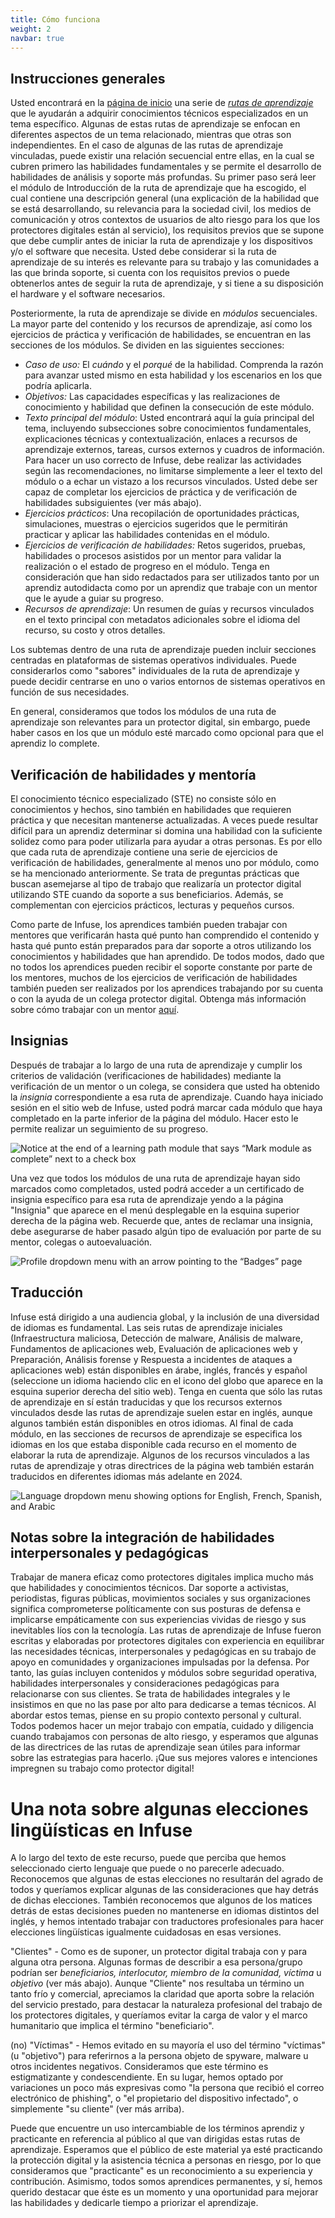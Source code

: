 ```yaml
---
title: Cómo funciona
weight: 2
navbar: true
---
```


## **Instrucciones generales**

Usted encontrará en la [página de inicio](https://infuse.quest/es/) una serie de [*rutas de aprendizaje*](https://infuse.quest/es/badge-descriptions/) que le ayudarán a adquirir conocimientos técnicos especializados en un tema específico. Algunas de estas rutas de aprendizaje se enfocan en diferentes aspectos de un tema relacionado, mientras que otras son independientes. En el caso de algunas de las rutas de aprendizaje vinculadas, puede existir una relación secuencial entre ellas, en la cual se cubren primero las habilidades fundamentales y se permite el desarrollo de habilidades de análisis y soporte más profundas. Su primer paso será leer el módulo de Introducción de la ruta de aprendizaje que ha escogido, el cual contiene una descripción general (una explicación de la habilidad que se está desarrollando, su relevancia para la sociedad civil, los medios de comunicación y otros contextos de usuarios de alto riesgo para los que los protectores digitales están al servicio), los requisitos previos que se supone que debe cumplir antes de iniciar la ruta de aprendizaje y los dispositivos y/o el software que necesita. Usted debe considerar si la ruta de aprendizaje de su interés es relevante para su trabajo y las comunidades a las que brinda soporte, si cuenta con los requisitos previos o puede obtenerlos antes de seguir la ruta de aprendizaje, y si tiene a su disposición el hardware y el software necesarios.

Posteriormente, la ruta de aprendizaje se divide en *módulos* secuenciales. La mayor parte del contenido y los recursos de aprendizaje, así como los ejercicios de práctica y verificación de habilidades, se encuentran en las secciones de los módulos. Se dividen en las siguientes secciones:

* *Caso de uso:* El *cuándo* y el *porqué* de la habilidad. Comprenda la razón para avanzar usted mismo en esta habilidad y los escenarios en los que podría aplicarla.  
* *Objetivos:* Las capacidades específicas y las realizaciones de conocimiento y habilidad que definen la consecución de este módulo.  
* *Texto principal del módulo*: Usted encontrará aquí la guía principal del tema, incluyendo subsecciones sobre conocimientos fundamentales, explicaciones técnicas y contextualización, enlaces a recursos de aprendizaje externos, tareas, cursos externos y cuadros de información. Para hacer un uso correcto de Infuse, debe realizar las actividades según las recomendaciones, no limitarse simplemente a leer el texto del módulo o a echar un vistazo a los recursos vinculados. Usted debe ser capaz de completar los ejercicios de práctica y de verificación de habilidades subsiguientes (ver más abajo).  
* *Ejercicios prácticos*: Una recopilación de oportunidades prácticas, simulaciones, muestras o ejercicios sugeridos que le permitirán practicar y aplicar las habilidades contenidas en el módulo.  
* *Ejercicios de verificación de habilidades:* Retos sugeridos, pruebas, habilidades o procesos asistidos por un mentor para validar la realización o el estado de progreso en el módulo. Tenga en consideración que han sido redactados para ser utilizados tanto por un aprendiz autodidacta como por un aprendiz que trabaje con un mentor que le ayude a guiar su progreso.  
* *Recursos de aprendizaje*: Un resumen de guías y recursos vinculados en el texto principal con metadatos adicionales sobre el idioma del recurso, su costo y otros detalles.

Los subtemas dentro de una ruta de aprendizaje pueden incluir secciones centradas en plataformas de sistemas operativos individuales. Puede considerarlos como "sabores" individuales de la ruta de aprendizaje y puede decidir centrarse en uno o varios entornos de sistemas operativos en función de sus necesidades.

En general, consideramos que todos los módulos de una ruta de aprendizaje son relevantes para un protector digital, sin embargo, puede haber casos en los que un módulo esté marcado como opcional para que el aprendiz lo complete.

## **Verificación de habilidades y mentoría**

El conocimiento técnico especializado (STE) no consiste sólo en conocimientos y hechos, sino también en habilidades que requieren práctica y que necesitan mantenerse actualizadas. A veces puede resultar difícil para un aprendiz determinar si domina una habilidad con la suficiente solidez como para poder utilizarla para ayudar a otras personas. Es por ello que cada ruta de aprendizaje contiene una serie de ejercicios de verificación de habilidades, generalmente al menos uno por módulo, como se ha mencionado anteriormente. Se trata de preguntas prácticas que buscan asemejarse al tipo de trabajo que realizaría un protector digital utilizando STE cuando da soporte a sus beneficiarios. Además, se complementan con ejercicios prácticos, lecturas y pequeños cursos.

Como parte de Infuse, los aprendices también pueden trabajar con mentores que verificarán hasta qué punto han comprendido el contenido y hasta qué punto están preparados para dar soporte a otros utilizando los conocimientos y habilidades que han aprendido. De todos modos, dado que no todos los aprendices pueden recibir el soporte constante por parte de los mentores, muchos de los ejercicios de verificación de habilidades también pueden ser realizados por los aprendices trabajando por su cuenta o con la ayuda de un colega protector digital. Obtenga más información sobre cómo trabajar con un mentor [aquí](https://infuse.quest/es/community/).

## **Insignias**

Después de trabajar a lo largo de una ruta de aprendizaje y cumplir los criterios de validación (verificaciones de habilidades) mediante la verificación de un mentor o un colega, se considera que usted ha obtenido la *insignia* correspondiente a esa ruta de aprendizaje. Cuando haya iniciado sesión en el sitio web de Infuse, usted podrá marcar cada módulo que haya completado en la parte inferior de la página del módulo. Hacer esto le permite realizar un seguimiento de su progreso.

![Notice at the end of a learning path module that says “Mark module as complete” next to a check box](/media/uploads/how-to-1.png)

Una vez que todos los módulos de una ruta de aprendizaje hayan sido marcados como completados, usted podrá acceder a un certificado de insignia específico para esa ruta de aprendizaje yendo a la página "Insignia" que aparece en el menú desplegable en la esquina superior derecha de la página web. Recuerde que, antes de reclamar una insignia, debe asegurarse de haber pasado algún tipo de evaluación por parte de su mentor, colegas o autoevaluación.

![Profile dropdown menu with an arrow pointing to the “Badges” page](/media/uploads/how-to-2.png)

## **Traducción**

Infuse está dirigido a una audiencia global, y la inclusión de una diversidad de idiomas es fundamental. Las seis rutas de aprendizaje iniciales (Infraestructura maliciosa, Detección de malware, Análisis de malware, Fundamentos de aplicaciones web, Evaluación de aplicaciones web y Preparación, Análisis forense y Respuesta a incidentes de ataques a aplicaciones web) están disponibles en árabe, inglés, francés y español (seleccione un idioma haciendo clic en el icono del globo que aparece en la esquina superior derecha del sitio web). Tenga en cuenta que sólo las rutas de aprendizaje en sí están traducidas y que los recursos externos vinculados desde las rutas de aprendizaje suelen estar en inglés, aunque algunos también están disponibles en otros idiomas. Al final de cada módulo, en las secciones de recursos de aprendizaje se especifica los idiomas en los que estaba disponible cada recurso en el momento de elaborar la ruta de aprendizaje. Algunos de los recursos vinculados a las rutas de aprendizaje y otras directrices de la página web también estarán traducidos en diferentes idiomas más adelante en 2024\.

![Language dropdown menu showing options for English, French, Spanish, and Arabic](/media/uploads/how-to-3.png)

## **Notas sobre la integración de habilidades interpersonales y pedagógicas**

Trabajar de manera eficaz como protectores digitales implica mucho más que habilidades y conocimientos técnicos. Dar soporte a activistas, periodistas, figuras públicas, movimientos sociales y sus organizaciones significa comprometerse políticamente con sus posturas de defensa e implicarse empáticamente con sus experiencias vividas de riesgo y sus inevitables líos con la tecnología. Las rutas de aprendizaje de Infuse fueron escritas y elaboradas por protectores digitales con experiencia en equilibrar las necesidades técnicas, interpersonales y pedagógicas en su trabajo de apoyo en comunidades y organizaciones impulsadas por la defensa. Por tanto, las guías incluyen contenidos y módulos sobre seguridad operativa, habilidades interpersonales y consideraciones pedagógicas para relacionarse con sus clientes. Se trata de habilidades integrales y le insistimos en que no las pase por alto para dedicarse a temas técnicos. Al abordar estos temas, piense en su propio contexto personal y cultural. Todos podemos hacer un mejor trabajo con empatía, cuidado y diligencia cuando trabajamos con personas de alto riesgo, y esperamos que algunas de las directrices de las rutas de aprendizaje sean útiles para informar sobre las estrategias para hacerlo. ¡Que sus mejores valores e intenciones impregnen su trabajo como protector digital!

# **Una nota sobre algunas elecciones lingüísticas en Infuse**

A lo largo del texto de este recurso, puede que perciba que hemos seleccionado cierto lenguaje que puede o no parecerle adecuado. Reconocemos que algunas de estas elecciones no resultarán del agrado de todos y queríamos explicar algunas de las consideraciones que hay detrás de dichas elecciones. También reconocemos que algunos de los matices detrás de estas decisiones pueden no mantenerse en idiomas distintos del inglés, y hemos intentado trabajar con traductores profesionales para hacer elecciones lingüísticas igualmente cuidadosas en esas versiones.

"Clientes" \- Como es de suponer, un protector digital trabaja con y para alguna otra persona. Algunas formas de describir a esa persona/grupo podrían ser *beneficiarios, interlocutor, miembro de la comunidad, víctima* u *objetivo* (ver más abajo). Aunque "Cliente" nos resultaba un término un tanto frío y comercial, apreciamos la claridad que aporta sobre la relación del servicio prestado, para destacar la naturaleza profesional del trabajo de los protectores digitales, y queríamos evitar la carga de valor y el marco humanitario que implica el término "beneficiario".

(no) "Víctimas" \- Hemos evitado en su mayoría el uso del término "víctimas" (u "objetivo") para referirnos a la persona objeto de spyware, malware u otros incidentes negativos. Consideramos que este término es estigmatizante y condescendiente. En su lugar, hemos optado por variaciones un poco más expresivas como "la persona que recibió el correo electrónico de phishing", o "el propietario del dispositivo infectado", o simplemente "su cliente" (ver más arriba).

Puede que encuentre un uso intercambiable de los términos aprendiz y practicante en referencia al público al que van dirigidas estas rutas de aprendizaje. Esperamos que el público de este material ya esté practicando la protección digital y la asistencia técnica a personas en riesgo, por lo que consideramos que "practicante" es un reconocimiento a su experiencia y contribución. Asimismo, todos somos aprendices permanentes, y sí, hemos querido destacar que éste es un momento y una oportunidad para mejorar las habilidades y dedicarle tiempo a priorizar el aprendizaje.